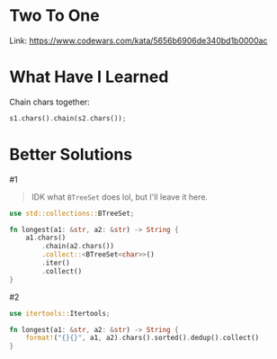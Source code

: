 # Two To One
Link: https://www.codewars.com/kata/5656b6906de340bd1b0000ac

# What Have I Learned
Chain chars together:
```rust
s1.chars().chain(s2.chars());
```

# Better Solutions
#1
> IDK what `BTreeSet` does lol, but I'll leave it here.
```rust
use std::collections::BTreeSet;

fn longest(a1: &str, a2: &str) -> String {
    a1.chars()
        .chain(a2.chars())
        .collect::<BTreeSet<char>>()
        .iter()
        .collect()
}
```
#2
```rust
use itertools::Itertools;

fn longest(a1: &str, a2: &str) -> String {
    format!("{}{}", a1, a2).chars().sorted().dedup().collect()
}
```